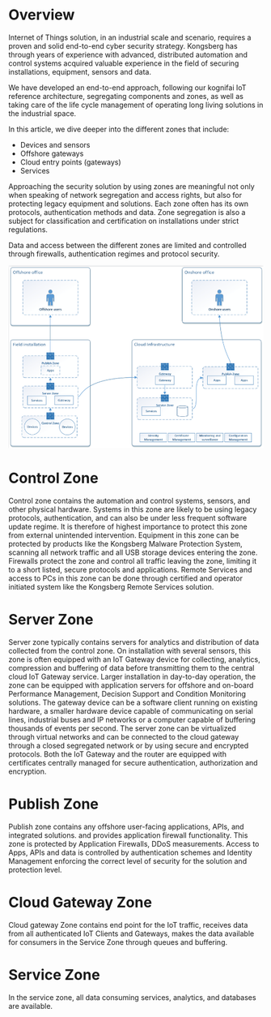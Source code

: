 
# Overview
Internet of Things solution, in an industrial scale and scenario, requires a proven and solid end-to-end cyber security strategy. Kongsberg has through years of experience with advanced, distributed automation and control systems acquired valuable experience in the field of securing installations, equipment, sensors and data.

We have developed an end-to-end approach, following our kognifai IoT reference architecture, segregating components and zones, as well as taking care of the life cycle management of operating long living solutions in the industrial space.

In this article, we dive deeper into the different zones that include:

*	Devices and sensors
*	Offshore gateways
*	Cloud entry points (gateways)
*	Services

Approaching the security solution by using zones are meaningful not only when speaking of network segregation and access rights, but also for protecting legacy equipment and solutions. Each zone often has its own protocols, authentication methods and data. Zone segregation is also a subject for classification and certification on installations under strict regulations.

Data and access between the different zones are limited and controlled through firewalls, authentication regimes and protocol security.
 
 ![](Images/Securing%20Internet.png)

# Control Zone

Control zone contains the automation and control systems, sensors, and other physical hardware.
Systems in this zone are likely to be using legacy protocols, authentication, and can also be under less frequent software update regime. It is therefore of highest importance to protect this zone from external unintended intervention.
Equipment in this zone can be protected by products like the Kongsberg Malware Protection System, scanning all network traffic and all USB storage devices entering the zone.
Firewalls protect the zone and control all traffic leaving the zone, limiting it to a short listed, secure protocols and applications.
Remote Services and access to PCs in this zone can be done through certified and operator initiated system like the Kongsberg Remote Services solution.

# Server Zone

Server zone typically contains servers for analytics and distribution of data collected from the control zone.
On installation with several sensors, this zone is often equipped with an IoT Gateway device for collecting, analytics, compression and buffering of data before transmitting them to the central cloud IoT Gateway service.
Larger installation in day-to-day operation, the zone can be equipped with application servers for offshore and on-board Performance Management, Decision Support and Condition Monitoring solutions.
The gateway device can be a software client running on existing hardware, a smaller hardware device capable of communicating on serial lines, industrial buses and IP networks or a computer capable of buffering thousands of events per second.
The server zone can be virtualized through virtual networks and can be connected to the cloud gateway through a closed segregated network or by using secure and encrypted protocols.
Both the IoT Gateway and the router are equipped with certificates centrally managed  for secure authentication, authorization and encryption.

# Publish Zone

Publish zone contains any offshore user-facing applications, APIs, and integrated solutions. and provides application firewall functionality. This zone is protected by Application Firewalls, DDoS measurements. Access to Apps, APIs and data is controlled by authentication schemes and Identity Management enforcing the correct level of security for the solution and protection level.

# Cloud Gateway Zone

Cloud gateway Zone contains end point for the IoT traffic, receives data from all authenticated IoT Clients and Gateways, makes the data available for consumers in the Service Zone through queues and buffering.

# Service Zone

In the service zone, all data consuming services, analytics, and databases are available.



